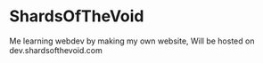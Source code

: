 # ShardsOfTheVoid
Me learning webdev by making my own website, Will be hosted on dev.shardsofthevoid.com
